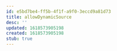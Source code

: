 ```yaml
---
id: e5bd7be4-ff5b-4f1f-a9f0-3eccd9a81d73
title: allowDynamicSource
desc: ''
updated: 1618573905198
created: 1618573905198
stub: true
---
```


